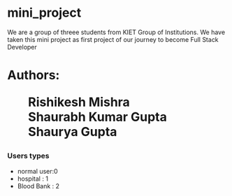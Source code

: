 # mini_project

We are a group of threee students from KIET Group of Institutions.
We have taken this mini project as first project of our journey to become Full Stack Developer

<h1>Authors: <ul type="none">
  <li>Rishikesh Mishra</li>
  <li>Shaurabh Kumar Gupta</li>
  <li>Shaurya Gupta  </li>
</ul></h1>

<h3>Users types</h3>
<ul>
  <li>normal user:0</li>
  <li>hospital : 1</li>
  <li>Blood Bank : 2</li>
</ul>

